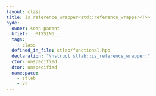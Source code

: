 ```yaml
---
layout: class
title: is_reference_wrapper<std::reference_wrapper<T>>
hyde:
  owner: sean-parent
  brief: __MISSING__
  tags:
    - class
  defined_in_file: stlab/functional.hpp
  declaration: "\nstruct stlab::is_reference_wrapper;"
  ctor: unspecified
  dtor: unspecified
  namespace:
    - stlab
    - v3
---
```

